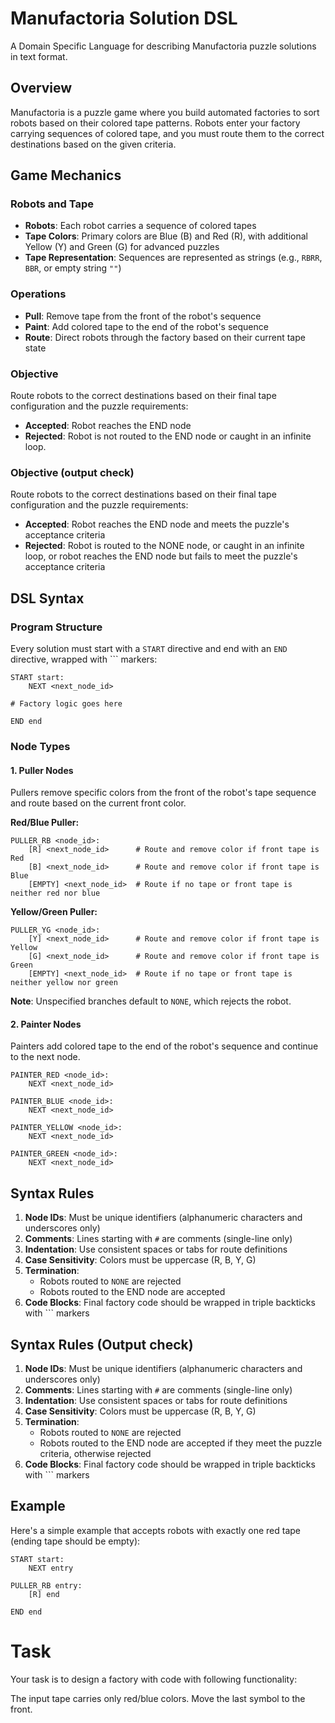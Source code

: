 # Manufactoria Solution DSL

A Domain Specific Language for describing Manufactoria puzzle solutions in text format.

## Overview

Manufactoria is a puzzle game where you build automated factories to sort robots based on their colored tape patterns. Robots enter your factory carrying sequences of colored tape, and you must route them to the correct destinations based on the given criteria.

## Game Mechanics

### Robots and Tape
- **Robots**: Each robot carries a sequence of colored tapes
- **Tape Colors**: Primary colors are Blue (B) and Red (R), with additional Yellow (Y) and Green (G) for advanced puzzles
- **Tape Representation**: Sequences are represented as strings (e.g., `RBRR`, `BBR`, or empty string `""`)

### Operations
- **Pull**: Remove tape from the front of the robot's sequence
- **Paint**: Add colored tape to the end of the robot's sequence
- **Route**: Direct robots through the factory based on their current tape state

### Objective
Route robots to the correct destinations based on their final tape configuration and the puzzle requirements:
- **Accepted**: Robot reaches the END node
- **Rejected**: Robot is not routed to the END node or caught in an infinite loop. 

### Objective (output check)
Route robots to the correct destinations based on their final tape configuration and the puzzle requirements:
- **Accepted**: Robot reaches the END node and meets the puzzle's acceptance criteria
- **Rejected**: Robot is routed to the NONE node, or caught in an infinite loop, or robot reaches the END node but fails to meet the puzzle's acceptance criteria


## DSL Syntax

### Program Structure

Every solution must start with a `START` directive and end with an `END` directive, wrapped with ``` markers:

```
START start:
    NEXT <next_node_id>

# Factory logic goes here

END end
```

### Node Types

#### 1. Puller Nodes

Pullers remove specific colors from the front of the robot's tape sequence and route based on the current front color.

**Red/Blue Puller:**
```
PULLER_RB <node_id>:
    [R] <next_node_id>      # Route and remove color if front tape is Red
    [B] <next_node_id>      # Route and remove color if front tape is Blue
    [EMPTY] <next_node_id>  # Route if no tape or front tape is neither red nor blue
```

**Yellow/Green Puller:**
```
PULLER_YG <node_id>:
    [Y] <next_node_id>      # Route and remove color if front tape is Yellow
    [G] <next_node_id>      # Route and remove color if front tape is Green
    [EMPTY] <next_node_id>  # Route if no tape or front tape is neither yellow nor green
```

**Note**: Unspecified branches default to `NONE`, which rejects the robot.

#### 2. Painter Nodes

Painters add colored tape to the end of the robot's sequence and continue to the next node.

```
PAINTER_RED <node_id>:
    NEXT <next_node_id>

PAINTER_BLUE <node_id>:
    NEXT <next_node_id>

PAINTER_YELLOW <node_id>:
    NEXT <next_node_id>

PAINTER_GREEN <node_id>:
    NEXT <next_node_id>
```

## Syntax Rules

1. **Node IDs**: Must be unique identifiers (alphanumeric characters and underscores only)
2. **Comments**: Lines starting with `#` are comments (single-line only)
3. **Indentation**: Use consistent spaces or tabs for route definitions
4. **Case Sensitivity**: Colors must be uppercase (R, B, Y, G)
5. **Termination**: 
   - Robots routed to `NONE` are rejected
   - Robots routed to the END node are accepted
6. **Code Blocks**: Final factory code should be wrapped in triple backticks with ``` markers


## Syntax Rules (Output check)

1. **Node IDs**: Must be unique identifiers (alphanumeric characters and underscores only)
2. **Comments**: Lines starting with `#` are comments (single-line only)
3. **Indentation**: Use consistent spaces or tabs for route definitions
4. **Case Sensitivity**: Colors must be uppercase (R, B, Y, G)
5. **Termination**: 
   - Robots routed to `NONE` are rejected
   - Robots routed to the END node are accepted if they meet the puzzle criteria, otherwise rejected
6. **Code Blocks**: Final factory code should be wrapped in triple backticks with ``` markers


## Example

Here's a simple example that accepts robots with exactly one red tape (ending tape should be empty):

```
START start:
    NEXT entry

PULLER_RB entry:
    [R] end

END end
```

# Task 
Your task is to design a factory with code with following functionality:

The input tape carries only red/blue colors. Move the last symbol to the front.

